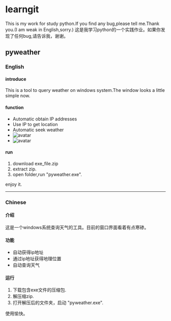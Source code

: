 # learngit
This is my work for study python.If you find any bug,please tell me.Thank you.(I am weak in English,sorry.)
这是我学习python的一个实践作业。如果你发现了任何bug,请告诉我，谢谢。
## **pyweather**
### English
#### **introduce**
This is a tool to query weather on windows system.The window looks a little simple now.
#### **function**
- Automatic obtain IP addresses
- Use IP to get location
- Automatic seek weather
- ![avatar](https://share.weiyun.com/wHF4p32p)
- ![avatar](https://share.weiyun.com/W4ngyL2g)
#### **run**
1. download exe_file.zip
2. extract zip.
3. open folder,run "pyweather.exe".

enjoy it.

****
### Chinese
#### **介绍**
这是一个windows系统查询天气的工具。目前的窗口界面看着有点寒碜。
#### **功能**
- 自动获得ip地址
- 通过ip地址获得地理位置
- 自动查询天气
#### **运行**
1. 下载包含exe文件的压缩包.
2. 解压缩zip.
3. 打开解压后的文件夹，启动 "pyweather.exe".

使用愉快。


